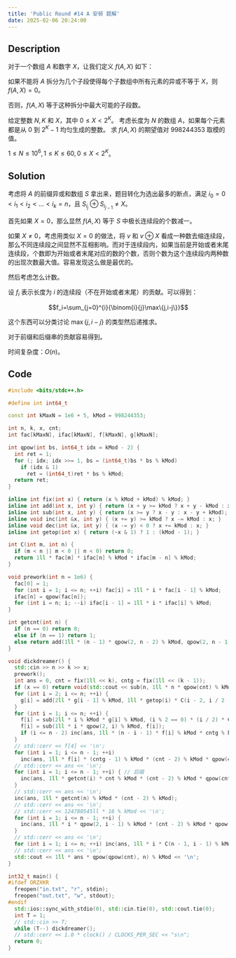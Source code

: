 ```yaml
---
title: 'Public Round #14 A 安顿 题解'
date: 2025-02-06 20:24:00
---
```


## Description

对于一个数组 $A$ 和数字 $X$，让我们定义 $f(A,X)$ 如下：

如果不能将 $A$ 拆分为几个子段使得每个子数组中所有元素的异或不等于 $X$，则 $f(A,X)=0$。

否则，$f(A,X)$ 等于这种拆分中最大可能的子段数。

给定整数 $N,K$ 和 $X$，其中 $0\leq X<2^K$。 考虑长度为 $N$ 的数组 $A$，如果每个元素都是从 $0$ 到 $2^K-1$ 均匀生成的整数。 求 $f(A,X)$ 的期望值对 $998244353$ 取模的值。

$1 \le N \le 10^6, 1 \le K \le 60, 0 \leq X < 2^K$。

## Solution

考虑将 $A$ 的前缀异或和数组 $S$ 拿出来，题目转化为选出最多的断点，满足 $i_0=0<i_1<i_2<\ldots<i_k=n$，且 $S_{i_j}\oplus S_{i_{j-1}}\neq X$。

首先如果 $X=0$，那么显然 $f(A,X)$ 等于 $S$ 中极长连续段的个数减一。

如果 $X\neq 0$，考虑用类似 $X=0$ 的做法，将 $v$ 和 $v\oplus X$ 看成一种数去缩连续段，那么不同连续段之间显然不互相影响。而对于连续段内，如果当前是开始或者末尾连续段，个数即为开始或者末尾对应的数的个数，否则个数为这个连续段内两种数的出现次数最大值。容易发现这么做是最优的。

然后考虑怎么计数。

设 $f_i$ 表示长度为 $i$ 的连续段（不在开始或者末尾）的贡献。可以得到：

$$f_i=\sum_{j=0}^{i}{\binom{i}{j}\max\{j,i-j\}}$$

这个东西可以分类讨论 $\max\{j,i-j\}$ 的类型然后递推求。

对于前缀和后缀串的贡献容易得到。

时间复杂度：$O(n)$。

## Code

```cpp
#include <bits/stdc++.h>

#define int int64_t

const int kMaxN = 1e6 + 5, kMod = 998244353;

int n, k, x, cnt;
int fac[kMaxN], ifac[kMaxN], f[kMaxN], g[kMaxN];

int qpow(int bs, int64_t idx = kMod - 2) {
  int ret = 1;
  for (; idx; idx >>= 1, bs = (int64_t)bs * bs % kMod)
    if (idx & 1)
      ret = (int64_t)ret * bs % kMod;
  return ret;
}

inline int fix(int x) { return (x % kMod + kMod) % kMod; }
inline int add(int x, int y) { return (x + y >= kMod ? x + y - kMod : x + y); }
inline int sub(int x, int y) { return (x >= y ? x - y : x - y + kMod); }
inline void inc(int &x, int y) { (x += y) >= kMod ? x -= kMod : x; }
inline void dec(int &x, int y) { (x -= y) < 0 ? x += kMod : x; }
inline int getop(int x) { return (~x & 1) ? 1 : (kMod - 1); }

int C(int m, int n) {
  if (m < n || m < 0 || n < 0) return 0;
  return 1ll * fac[m] * ifac[n] % kMod * ifac[m - n] % kMod;
}

void prework(int n = 1e6) {
  fac[0] = 1;
  for (int i = 1; i <= n; ++i) fac[i] = 1ll * i * fac[i - 1] % kMod;
  ifac[n] = qpow(fac[n]);
  for (int i = n; i; --i) ifac[i - 1] = 1ll * i * ifac[i] % kMod;
}

int getcnt(int n) {
  if (n == 0) return 0;
  else if (n == 1) return 1;
  else return add(1ll * (n - 1) * qpow(2, n - 2) % kMod, qpow(2, n - 1));
}

void dickdreamer() {
  std::cin >> n >> k >> x;
  prework();
  int ans = 0, cnt = fix(1ll << k), cntg = fix(1ll << (k - 1));
  if (x == 0) return void(std::cout << sub(n, 1ll * n * qpow(cnt) % kMod) << '\n');
  for (int i = 2; i <= n; ++i) {
    g[i] = add(2ll * g[i - 1] % kMod, 1ll * getop(i) * C(i - 2, i / 2 - 1) % kMod);
  }
  for (int i = 1; i <= n; ++i) {
    f[i] = sub(2ll * i % kMod * g[i] % kMod, (i % 2 == 0) * (i / 2) * C(i, i / 2) % kMod);
    f[i] = sub(1ll * i * qpow(2, i) % kMod, f[i]);
    if (i <= n - 2) inc(ans, 1ll * (n - i - 1) * f[i] % kMod * cntg % kMod * (cnt - 2) % kMod * (cnt - 2) % kMod * qpow(cnt, n - i - 2) % kMod);
  }
  // std::cerr << f[4] << '\n';
  for (int i = 1; i <= n - 1; ++i)
    inc(ans, 1ll * f[i] * (cntg - 1) % kMod * (cnt - 2) % kMod * qpow(cnt, n - i - 1) % kMod);
  // std::cerr << ans << '\n';
  for (int i = 1; i <= n - 1; ++i) { // 后缀
    inc(ans, 1ll * getcnt(i) * cnt % kMod * (cnt - 2) % kMod * qpow(cnt, n - i - 1) % kMod);
  }
  // std::cerr << ans << '\n';
  inc(ans, 1ll * getcnt(n) % kMod * (cnt - 2) % kMod);
  // std::cerr << ans << '\n';
  // std::cerr << 124780545ll * 16 % kMod << '\n';
  for (int i = 1; i <= n - 1; ++i) {
    inc(ans, 1ll * i * qpow(2, i - 1) % kMod * (cnt - 2) % kMod * qpow(cnt, n - i - 1) % kMod);
  }
  // std::cerr << ans << '\n';
  for (int i = 1; i <= n; ++i) inc(ans, 1ll * i * C(n - 1, i - 1) % kMod);
  // std::cerr << ans << '\n';
  std::cout << 1ll * ans * qpow(qpow(cnt), n) % kMod << '\n';
}

int32_t main() {
#ifdef ORZXKR
  freopen("in.txt", "r", stdin);
  freopen("out.txt", "w", stdout);
#endif
  std::ios::sync_with_stdio(0), std::cin.tie(0), std::cout.tie(0);
  int T = 1;
  // std::cin >> T;
  while (T--) dickdreamer();
  // std::cerr << 1.0 * clock() / CLOCKS_PER_SEC << "s\n";
  return 0;
}
```